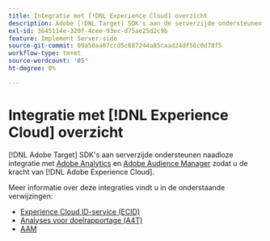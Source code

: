 ```yaml
---
title: Integratie met [!DNL Experience Cloud] overzicht
description: Adobe [!DNL Target] SDK's aan de serverzijde ondersteunen een naadloze integratie met Adobe Analytics en Adobe Audience Manager zodat u de kracht van Adobe Experience Cloud kunt benutten.
exl-id: 3645114e-320f-4cee-93ec-d75ae25d2c9b
feature: Implement Server-side
source-git-commit: 09a50aa67ccd5c687244a85caad24df56c0d78f5
workflow-type: tm+mt
source-wordcount: '85'
ht-degree: 0%

---
```


# Integratie met [!DNL Experience Cloud] overzicht

[!DNL Adobe Target] SDK&#39;s aan serverzijde ondersteunen naadloze integratie met [Adobe Analytics](https://business.adobe.com/products/analytics/adobe-analytics.html) en [Adobe Audience Manager](https://business.adobe.com/products/audience-manager/adobe-audience-manager.html) zodat u de kracht van [!DNL Adobe Experience Cloud].

Meer informatie over deze integraties vindt u in de onderstaande verwijzingen:

* [Experience Cloud ID-service (ECID)](ecid.md)
* [Analyses voor doelrapportage (A4T)](a4t-reporting.md)
* [AAM](aam-segments.md)
